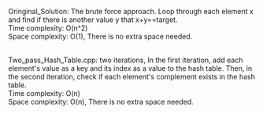 Oringinal_Solution: The brute force approach. Loop through each element x and find if there is another value y that x+y==target.
<br />
Time complexity: O(n^2)
<br />
Space complexity: O(1), There is no extra space needed.
<br /><br />

Two_pass_Hash_Table.cpp: two iterations, In the first iteration, add each element's value as a key and its index as a value to the hash table. Then, in the second iteration, check if each element's complement exists in the hash table.
<br />
Time complexity: O(n)
<br />
Space complexity: O(n), There is no extra space needed.

